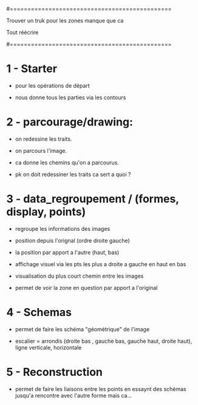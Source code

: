 #==============================================

Trouver un truk pour les zones manque que ca

Tout réécrire


#==============================================

<h1>1 - Starter</h1>
 
 - pour les opérations de départ

 - nous donne tous les parties via les contours


<h1>2 - parcourage/drawing:</h1>

 - on redessine les traits.
 
 - on parcours l'image.
 
 - ca donne les chemins qu'on a parcourus.
 
 - pk on doit redessiner les traits ca sert a quoi ?
 
<h1>3 - data_regroupement / (formes, display, points)</h1>

 - regroupe les informations des images
 
 - position depuis l'orignal (ordre droite gauche)
 
 - la position par apport a l'autre (haut, bas)

 - affichage visuel via les pts les plus a droite a gauche en haut en bas
 
 - visualisation du plus court chemin entre les images

- permet de voir la zone en question par apport a l'original


<h1>4 - Schemas</h1>

 - permet de faire les schéma "géométrique" de l'image
 
 - escalier = arrondis (droite bas , gauche bas, gauche haut, droite haut), ligne verticale, horizontale


<h1>5 - Reconstruction</h1>

- permet de faire les liaisons entre les points en essaynt des schémas jusqu'a rencontre avec l'autre forme mais ca...





















